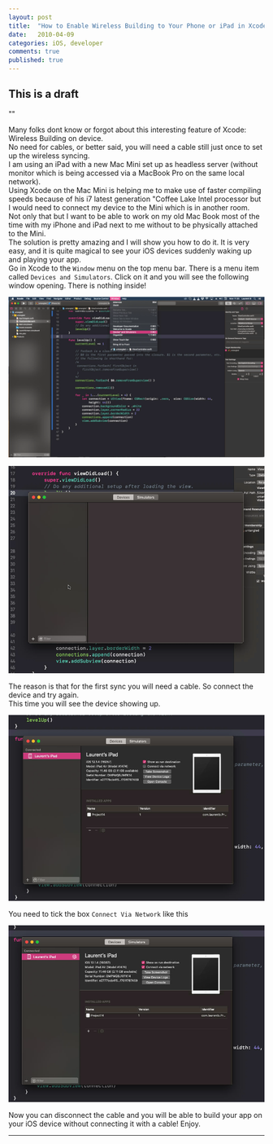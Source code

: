 ```yaml
---
layout: post
title:  "How to Enable Wireless Building to Your Phone or iPad in Xcode"
date:   2010-04-09
categories: iOS, developer
comments: true
published: true
---
```


## This is a draft

<div class="message">
"" 
<br><cite></cite>
</div>

Many folks dont know or forgot about this interesting feature of Xcode: Wireless Building on device.  
No need for cables, or better said, you will need a cable still just once to set up the wireless syncing.   
I am using an iPad with a new Mac Mini set up as headless server (without monitor which is being accessed via a MacBook Pro on the same local network).  
Using Xcode on the Mac Mini is helping me to make use of faster compiling speeds because of his i7 latest generation "Coffee Lake Intel processor but I would need to connect my device to the Mini which is in another room.   
Not only that but I want to be able to work on my old Mac Book most of the time with my iPhone and iPad next to me without to be physically attached to the Mini.   
The solution is pretty amazing and I will show you how to do it. It is very easy, and it is quite magical to see your iOS devices suddenly waking up and playing your app.  
Go in Xcode to the `Window` menu on the top menu bar. There is a menu item called `Devices and Simulators`. Click on it and you will see the following window opening. There is nothing inside!  

![image](/assets/img/XcodeWirelessSync/2.png)

![image](/assets/img/XcodeWirelessSync/1.png)

The reason is that for the first sync you will need a cable. So connect the device and try again.  
This time you will see the device showing up.  

![image](/assets/img/XcodeWirelessSync/3.png)

You need to tick the box `Connect Via Network` like this  

![image](/assets/img/XcodeWirelessSync/4.png)

Now you can disconnect the cable and you will be able to build your app on your iOS device without connecting it with a cable! Enjoy.

<hr>